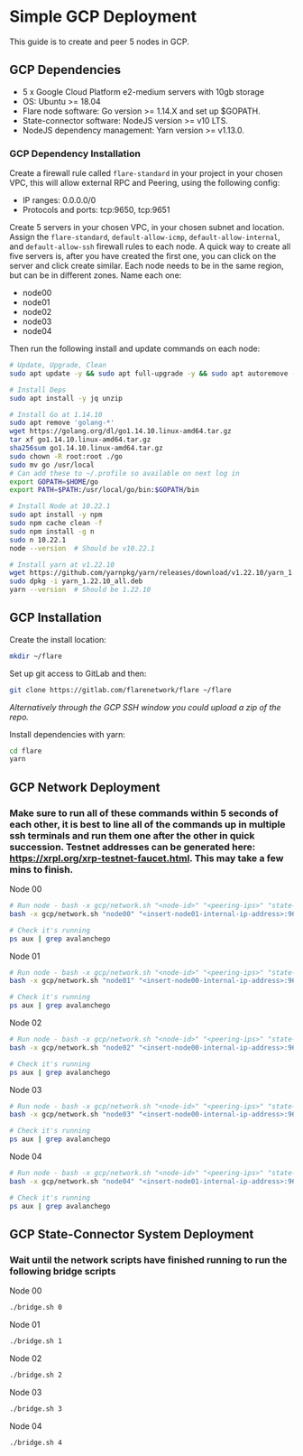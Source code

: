 # Simple GCP Deployment

This guide is to create and peer 5 nodes in GCP. 

## GCP Dependencies
- 5 x Google Cloud Platform e2-medium servers with 10gb storage
- OS: Ubuntu >= 18.04
- Flare node software: Go version >= 1.14.X and set up $GOPATH.
- State-connector software: NodeJS version >= v10 LTS.
- NodeJS dependency management: Yarn version >= v1.13.0.

### GCP Dependency Installation
Create a firewall rule called `flare-standard` in your project in your chosen VPC, this will allow external RPC and Peering, using the following config:
- IP ranges: 0.0.0.0/0
- Protocols and ports: tcp:9650, tcp:9651

Create 5 servers in your chosen VPC, in your chosen subnet and location. Assign the `flare-standard`, `default-allow-icmp`, `default-allow-internal`, and `default-allow-ssh` firewall rules to each node. A quick way to create all five servers is, after you have created the first one, you can click on the server and click create similar. Each node needs to be in the same region, but can be in different zones.
Name each one:
- node00
- node01
- node02
- node03
- node04

Then run the following install and update commands on each node:
```bash
# Update, Upgrade, Clean
sudo apt update -y && sudo apt full-upgrade -y && sudo apt autoremove -y && sudo apt clean -y && sudo apt autoclean -y && sudo snap refresh

# Install Deps
sudo apt install -y jq unzip

# Install Go at 1.14.10
sudo apt remove 'golang-*'
wget https://golang.org/dl/go1.14.10.linux-amd64.tar.gz
tar xf go1.14.10.linux-amd64.tar.gz
sha256sum go1.14.10.linux-amd64.tar.gz
sudo chown -R root:root ./go
sudo mv go /usr/local
# Can add these to ~/.profile so available on next log in
export GOPATH=$HOME/go
export PATH=$PATH:/usr/local/go/bin:$GOPATH/bin

# Install Node at 10.22.1
sudo apt install -y npm
sudo npm cache clean -f
sudo npm install -g n
sudo n 10.22.1
node --version  # Should be v10.22.1

# Install yarn at v1.22.10
wget https://github.com/yarnpkg/yarn/releases/download/v1.22.10/yarn_1.22.10_all.deb
sudo dpkg -i yarn_1.22.10_all.deb
yarn --version  # Should be 1.22.10
```

## GCP Installation
Create the install location:
```bash
mkdir ~/flare
```
  
Set up git access to GitLab and then:
```bash
git clone https://gitlab.com/flarenetwork/flare ~/flare
```
  
_Alternatively through the GCP SSH window you could upload a zip of the repo._  
  
Install dependencies with yarn:
```bash
cd flare
yarn
```

## GCP Network Deployment
### Make sure to run all of these commands within 5 seconds of each other, it is best to line all of the commands up in multiple ssh terminals and run them one after the other in quick succession. Testnet addresses can be generated here: https://xrpl.org/xrp-testnet-faucet.html. This may take a few mins to finish.   
  
Node 00
```bash
# Run node - bash -x gcp/network.sh "<node-id>" "<peering-ips>" "state-connector-ips"
bash -x gcp/network.sh "node00" "<insert-node01-internal-ip-address>:9653,<insert-node02-internal-ip-address>:9655,<insert-node03-internal-ip-address>:9657,<insert-node04-internal-ip-address>:9659" "<insert-node01-internal-ip-address>:9652,<insert-node02-internal-ip-address>:9654,<insert-node03-internal-ip-address>:9656,<insert-node04-internal-ip-address>:9658"

# Check it's running
ps aux | grep avalanchego
```

Node 01
```bash
# Run node - bash -x gcp/network.sh "<node-id>" "<peering-ips>" "state-connector-ips"
bash -x gcp/network.sh "node01" "<insert-node00-internal-ip-address>:9651,<insert-node01-internal-ip-address>:9653,<insert-node02-internal-ip-address>:9655,<insert-node03-internal-ip-address>:9657" "<insert-node00-internal-ip-address>:9650,<insert-node01-internal-ip-address>:9652,<insert-node02-internal-ip-address>:9654,<insert-node03-internal-ip-address>:9656"

# Check it's running
ps aux | grep avalanchego
```

Node 02
```bash
# Run node - bash -x gcp/network.sh "<node-id>" "<peering-ips>" "state-connector-ips"
bash -x gcp/network.sh "node02" "<insert-node00-internal-ip-address>:9651,<insert-node01-internal-ip-address>:9653,<insert-node02-internal-ip-address>:9655,<insert-node03-internal-ip-address>:9657" "<insert-node00-internal-ip-address>:9650,<insert-node01-internal-ip-address>:9652,<insert-node02-internal-ip-address>:9654,<insert-node03-internal-ip-address>:9656"

# Check it's running
ps aux | grep avalanchego
```

Node 03
```bash
# Run node - bash -x gcp/network.sh "<node-id>" "<peering-ips>" "state-connector-ips"
bash -x gcp/network.sh "node03" "<insert-node00-internal-ip-address>:9651,<insert-node01-internal-ip-address>:9653,<insert-node02-internal-ip-address>:9655,<insert-node03-internal-ip-address>:9657" "<insert-node00-internal-ip-address>:9650,<insert-node01-internal-ip-address>:9652,<insert-node02-internal-ip-address>:9654,<insert-node03-internal-ip-address>:9656"

# Check it's running
ps aux | grep avalanchego
```

Node 04
```bash
# Run node - bash -x gcp/network.sh "<node-id>" "<peering-ips>" "state-connector-ips"
bash -x gcp/network.sh "node04" "<insert-node01-internal-ip-address>:9653,<insert-node02-internal-ip-address>:9655,<insert-node03-internal-ip-address>:9657,<insert-node04-internal-ip-address>:9659" "<insert-node01-internal-ip-address>:9652,<insert-node02-internal-ip-address>:9654,<insert-node03-internal-ip-address>:9656,<insert-node04-internal-ip-address>:9658"

# Check it's running
ps aux | grep avalanchego
```

## GCP State-Connector System Deployment
### Wait until the network scripts have finished running to run the following bridge scripts
Node 00
```bash
./bridge.sh 0
```

Node 01
```bash
./bridge.sh 1
```

Node 02
```bash
./bridge.sh 2
```

Node 03
```bash
./bridge.sh 3
```

Node 04
```bash
./bridge.sh 4
```